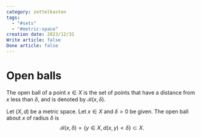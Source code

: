 ```yaml
---
category: zettelkasten
tags:
  - "#sets"
  - "#metric-space"
creation date: 2023/12/31
Write article: false
Done article: false
---
```

# Open balls

The open ball of a point $x \in X$ is the set of points that have a distance from $x$ less than $\delta$, and is denoted by $\mathcal{B}(x, \delta)$.

Let $(X, d)$ be a metric space. Let $x \in X$ and $\delta > 0$ be given. The open ball about $x$ of radius $\delta$ is
$$\mathcal{B}(x, \delta) = \{y \in X, d(x, y) < \delta\} \subset X.$$
